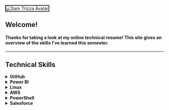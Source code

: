 <img src="samblue.jpg" alt="Sam Trizza Avatar" width="128" height="128" align="center" border="2">

<h2>Welcome!</h2>
<h4>Thanks for taking a look at my online technical resume! This site gives an overview of the skills I've learned this semester.</h4>

<hr>

<h2><b>Technical Skills</b></h2>

<details closed>
  <summary><b>GitHub</b></summary>
  <br>
  <p>Through this training, I learned basic GitHub operations and best practices around building projects with others and communicating with developers, from pull requests to master merges. This resume was part of the training and is hosted on GitHub with Markdown and YAML.
    Courses completed include:
  <ul>
    <li>Communicating using Markdown</li>
    <li>Uploading your project to GitHub</li>
    <li>GitHub Pages</li>
    <li>Reviewing pull requests</li>
    <li>Managing merge conflicts</li>
    <li>Securing your workflows</li>
  </ul>
  <img src="github-3.png" alt="First Day on GitHub" width="600" height="400" border="2">
  <img src="github-2.png" alt="First Week on GitHub" width="600" height="400" border="2">
  </p>
</details>

<details closed>
  <summary><b>Power BI</b></summary>
  <br>
  <p>I completed the Analyzing and Visualizing Data with Power BI course on <a href = "https://courses.edx.org/courses/course-v1:Microsoft+DAT207x+2T2019/course/">edX.org</a>. This course, coupled with an example project, allowed me to understand the uses of Power BI as a communication tool. Topics included in the course were:
  <ul>
    <li>Manipulating and modeling data</li>
    <li>Graphs, slicers, and conditional formatting</li>
    <li>Dashboards in Power BI Service</li>
    <li>Excel with Power BI</li>
    <li>Managing data content and security</li>
    <li>Creating live connections to servers (through SQL Azure, SQL Database, etc.)</li>
    <li>Power BI mobile phone/tablet compatibility</li>
  </ul>
  </p>
  <img src="PowerBI-1.png" alt="Course Covernings" width="630" height="400" border="2">
  <p>For my project's example dashboard, I used Microsoft's <a href = "https://docs.microsoft.com/en-us/power-bi/sample-human-resources">Human Resources Sample Data</a>. See the project through these outlets: 
  <ul>
    <li><a href = "https://www.youtube.com/watch?v=vzi2quxUv_Y&feature=youtu.be">Video</a></li>
    <li><a href = "https://app.powerbi.com/groups/me/dashboards/b12d0393-faed-48b6-b1bf-e6c067a9527b?ctid=d4ff013c-62b7-4167-924f-5bd93e8202d3">Live Dashboard</a></li>
  </ul>
  <img src="PowerBI-2.png" alt="My Power BI Sample Dashboard" width="700" height="400" border="2">
  </p>
</details>

<details closed>
  <summary><b>Linux</b></summary>
  <br>
  <p>I completed Linux Academy's <a href = "https://linuxacademy.com/cp/modules/view/id/346">LPI Linux Essentials Certification</a> which covers:
  <ul>
    <li>Kernel definition and naming conventions</li>
    <li>Basic commands (pwd, cd, ls, cat, history, etc.)</li>
    <li>User permissions (read, write, execute, etc.)</li>
    <li>Input and Output redirection and Piping</li>
    <li>Linux environment variables (PATH, $LANG, etc.)</li>
    <li>Communicating within networks (Ping, FTP, SSH)</li>
    <li>Shell scripting and virtual terminals</li>
  </ul>
  <img src="Linux-1.png" alt="Mock-Test" width="600" height="400" border="2">
  <img src="Linux-2.png" alt="Linux Course Completion" width="600" height="400" border="2">
  </p>
  <p>I also downloaded VirtualBox to create a virtual machine that runs Ubuntu using these <a href = "https://sal-a.github.io/vbox-ubuntu/#2-download-an-iso-file-for-ubuntu-from-httpsubuntucomdownloaddesktop">instructions</a>. On this VM, I set up my own AlgoVPN using these <a href = "https://github.com/trailofbits/algo">instructions</a>. This screenshot displays (left to right) my host IP address, AlgoVPN IP address, and DigitalOcean droplet:
  <img src="DO-1.png" alt="VPN Connection" width="600" height="400" border="2">
  </p>
</details>

<details closed>
  <summary><b>AWS</b></summary>
  <br>
  <p>I completed Linux Academy's <a href = "https://linuxacademy.com/cp/modules/view/id/241">AWS Essentials Course</a> which covers the basics and essentials of:
  <ul>
    <li>Identity and Access Management (IAM)</li>
    <li>Virtual Private Cloud (VPC)</li>
    <li>Elastic Cloud Compute (EC2)</li>
    <li>Storage Services: S3, Buckets and Objects</li>
    <li>Databases: RDS and DynamoDB Basics</li>
    <li>Simple Notification Service (SNS)</li>
    <li>Management Tools: CloudWatch and CloudTrail</li>
    <li>Elastic Load Balancer (ELB), Auto Scaling, Route 53</li>
    <li>Serverless Compute: Lambda</li>
  </ul>
  <img src="AWS-1.png" alt="AWS Essentials" width="600" height="400" border="2">
  </p>
  <p>
  I configured AlgoVPN on Amazon EC2 using these <a href = "https://github.com/trailofbits/algo">instructions</a>. I also configured OpenVPN on Amazon EC2 using these <a href = "https://openvpn.net/vpn-server-resources/amazon-web-services-ec2-byol-appliance-quick-start-guide/">instructions</a>.
  <img src="AWS-2.png" alt="AWS AlgoVPN" width="600" height="400" border="2">
  <img src="AWS-3.png" alt="AWS OpenVPN" width="600" height="400" border="2">
  </p>
</details>

<details closed>
  <summary><b>PowerShell</b></summary>
  <br>
  <p>Through the LinkedIn Learning course <a href = "https://www.linkedin.com/learning/powershell-5-essential-training/next-steps">PowerShell 5 Essential Training</a>, I have gained a working knowledge of these skills:
  <ul>
    <li>PowerShell purpose, launching and commmandlets</li>
    <li>Understanding cmdlet syntax</li>
    <li>Resolving terse commands and discovering commands</li>
    <li>Finding and using local modules</li>
    <li>Working with files, printers, CSVs, and XML in the pipeline</li>
    <li>Selecting, sorting, and filtering object data</li>
    <li>Creating scripts</li>
    <li>Automation tasks</li>
    <li>Using PowerShell remoting</li>
  </ul>
  <img src="PowerShell-1.png" alt="PowerShell Cert" width="600" height="400" border="2">
  </p> 
</details>
  
<details closed>
  <summary><b>Salesforce</b></summary>
  <br>
  <p>I completed the <a href = "https://trailhead.salesforce.com/en/content/learn/trails/force_com_admin_beginner">Admin Beginner</a> cource through Salesforce's Trailhead site. The course includes units on:
  <ul>
    <li>Salesforce Platform Basics</li>
    <li>Data Modeling and Management</li>
    <li>Lightning Experience Customization</li>
    <li>Salesforce Mobile App Customization</li>
    <li>User Engagement</li>
    <li>Reports & Dashboards for Lightning Experience</li>
  </ul>
  <img src="Salesforce-1.png" alt="Salesforce Cert" width="600" height="400" border="2">
  </p> 
</details>
